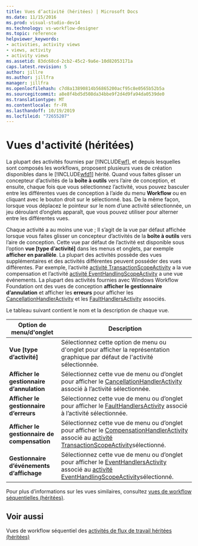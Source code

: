 ```yaml
---
title: Vues d’activité (héritées) | Microsoft Docs
ms.date: 11/15/2016
ms.prod: visual-studio-dev14
ms.technology: vs-workflow-designer
ms.topic: reference
helpviewer_keywords:
- activities, activity views
- views, activity
- activity views
ms.assetid: 83dc68cd-2cb2-45c2-9a6e-10d82053171a
caps.latest.revision: 5
author: jillre
ms.author: jillfra
manager: jillfra
ms.openlocfilehash: c7d8a13890814b56865200acf95c8e0565b52b5a
ms.sourcegitcommit: a8e8f4bd5d508da34bbe9f2d4d9fa94da0539de0
ms.translationtype: MT
ms.contentlocale: fr-FR
ms.lasthandoff: 10/19/2019
ms.locfileid: "72655207"
---
```

# <a name="activity-views-legacy"></a>Vues d'activité (héritées)
La plupart des activités fournies par [!INCLUDE[wf](../includes/wf-md.md)], et depuis lesquelles sont composés les workflows, proposent plusieurs vues de création disponibles dans le [!INCLUDE[wfd1](../includes/wfd1-md.md)] hérité. Quand vous faites glisser un concepteur d’activités de la **boîte à outils** vers l’aire de conception, et ensuite, chaque fois que vous sélectionnez l’activité, vous pouvez basculer entre les différentes vues de conception à l’aide du menu **Workflow** ou en cliquant avec le bouton droit sur le sélectionné. bas. De la même façon, lorsque vous déplacez le pointeur sur le nom d’une activité sélectionnée, un jeu déroulant d’onglets apparaît, que vous pouvez utiliser pour alterner entre les différentes vues.

 Chaque activité a au moins une vue ; Il s’agit de la vue par défaut affichée lorsque vous faites glisser un concepteur d’activités de la **boîte à outils** vers l’aire de conception. Cette vue par défaut de l’activité est disponible sous l’option **vue [type d’activité]** dans les menus et onglets, par exemple **afficher en parallèle**. La plupart des activités possède des vues supplémentaires et des activités différentes peuvent posséder des vues différentes. Par exemple, l’activité [activité TransactionScopeActivity](http://go.microsoft.com/fwlink?LinkID=65093) a la vue compensation et l’activité [activité EventHandlingScopeActivity](http://go.microsoft.com/fwlink?LinkID=65030) a une vue événements. La plupart des activités fournies avec Windows Workflow Foundation ont des vues de conception **afficher le gestionnaire d’annulation** et afficher les **erreurs** pour afficher les [CancellationHandlerActivity](http://go.microsoft.com/fwlink?LinkID=65050) et les [FaultHandlersActivity](http://go.microsoft.com/fwlink?LinkID=65055) associés.

 Le tableau suivant contient le nom et la description de chaque vue.

|Option de menu/d'onglet|Description|
|----------------------|-----------------|
|**Vue [type d’activité]**|Sélectionnez cette option de menu ou d'onglet pour afficher la représentation graphique par défaut de l'activité sélectionnée.|
|**Afficher le gestionnaire d’annulation**|Sélectionnez cette vue de menu ou d’onglet pour afficher le [CancellationHandlerActivity](http://go.microsoft.com/fwlink?LinkID=65050) associé à l’activité sélectionnée.|
|**Afficher le gestionnaire d’erreurs**|Sélectionnez cette vue de menu ou d’onglet pour afficher le [FaultHandlersActivity](http://go.microsoft.com/fwlink?LinkID=65055) associé à l’activité sélectionnée.|
|**Afficher le gestionnaire de compensation**|Sélectionnez cette vue de menu ou d’onglet pour afficher le [CompensationHandlerActivity](http://go.microsoft.com/fwlink?LinkID=65053) associé au [activité TransactionScopeActivity](http://go.microsoft.com/fwlink?LinkID=65093)sélectionné.|
|**Gestionnaire d’événements d’affichage**|Sélectionnez cette vue de menu ou d’onglet pour afficher le [EventHandlersActivity](http://go.microsoft.com/fwlink?LinkID=65018) associé au [activité EventHandlingScopeActivity](http://go.microsoft.com/fwlink?LinkID=65030)sélectionné.|

 Pour plus d’informations sur les vues similaires, consultez [vues de workflow séquentielles (héritées)](../workflow-designer/sequential-workflow-views-legacy.md).

## <a name="see-also"></a>Voir aussi
 Vues de workflow séquentiel des [activités de flux de travail héritées](../workflow-designer/legacy-workflow-activities.md) [(héritées)](../workflow-designer/sequential-workflow-views-legacy.md)